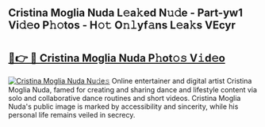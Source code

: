 ## Cristina Moglia Nuda L𝚎a𝚔ed N𝚞𝚍e - Part-yw1 Vi𝚍𝚎o P𝚑𝚘tos - H𝚘𝚝 O𝚗𝚕yf𝚊ns L𝚎a𝚔s VEcyr

# <h2><a href="http://kf6gfb.oniu.top/?m=Cristina+Moglia+Nuda">🔗👉 🔴 Cristina Moglia Nuda P𝚑ot𝚘𝚜 V𝚒d𝚎o</a></h2>

[![Cristina Moglia Nuda Nu𝚍e𝚜](https://i.imgur.com/0qMVB7G.gif)](http://kf6gfb.oniu.top/?m=Cristina+Moglia+Nuda)
Online entertainer and digital artist Cristina Moglia Nuda, famed for creating and sharing dance and lifestyle content via solo and collaborative dance routines and short videos. Cristina Moglia Nuda's public image is marked by accessibility and sincerity, while his personal life remains veiled in secrecy.  
